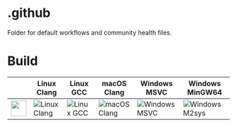 # .github

Folder for default workflows and community health files.

# Build

|                   | Linux Clang       | Linux GCC         | macOS Clang       | Windows MSVC      | Windows MinGW64      |
|-------------------|-------------------|-------------------|-------------------|-------------------|----------------------|
|<img src="https://github.githubassets.com/images/modules/logos_page/GitHub-Mark.png" width="35" height="35">| ![Linux Clang](https://github.com/flagarde/.github/workflows/Linux%20Clang/badge.svg) | ![Linux GCC](https://github.com/flagarde/.github/workflows/Linux%20GCC/badge.svg) | ![macOS Clang](https://github.com/flagarde/.github/workflows/macOS%20Clang/badge.svg) | ![Windows MSVC](https://github.com/flagarde/.github/workflows/Windows%20MSVC/badge.svg)  | ![Windows M2sys](https://github.com/flagarde/.github/workflows/Windows%20M2sys/badge.svg) |
